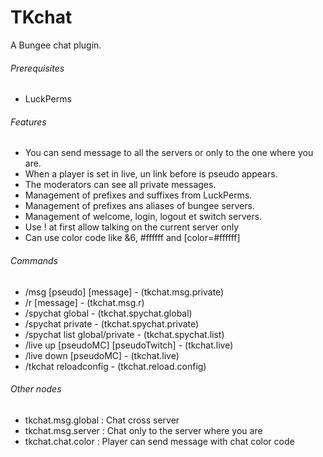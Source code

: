 # TKchat
A Bungee chat plugin.
###### Prerequisites
- LuckPerms
###### Features
- You can send message to all the servers or only to the one where you are.
- When a player is set in live, un link before is pseudo appears.
- The moderators can see all private messages.
- Management of prefixes and suffixes from LuckPerms.
- Management of prefixes ans aliases of bungee servers.
- Management of welcome, login, logout et switch servers.
- Use ! at first allow talking on the current server only
- Can use color code like &6, #ffffff and [color=#ffffff]
###### Commands
- /msg [pseudo] [message] - (tkchat.msg.private)
- /r [message] - (tkchat.msg.r)
- /spychat global - (tkchat.spychat.global)
- /spychat private - (tkchat.spychat.private)
- /spychat list global/private - (tkchat.spychat.list)
- /live up [pseudoMC] [pseudoTwitch] - (tkchat.live)
- /live down [pseudoMC] - (tkchat.live)
- /tkchat reloadconfig - (tkchat.reload.config)
###### Other nodes
- tkchat.msg.global : Chat cross server
- tkchat.msg.server : Chat only to the server where you are
- tkchat.chat.color : Player can send message with chat color code